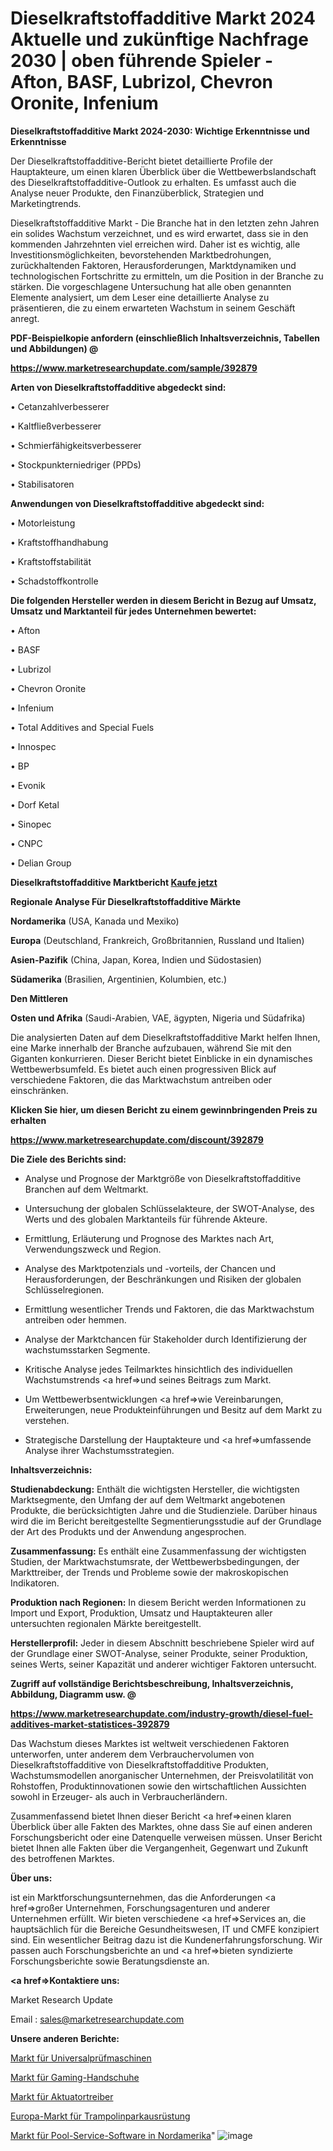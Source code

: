 # Dieselkraftstoffadditive Markt 2024 Aktuelle und zukünftige Nachfrage 2030 | oben führende Spieler - Afton, BASF, Lubrizol, Chevron Oronite, Infenium

<strong>Dieselkraftstoffadditive Markt 2024-2030: Wichtige Erkenntnisse und Erkenntnisse</strong>

Der Dieselkraftstoffadditive-Bericht bietet detaillierte Profile der Hauptakteure, um einen klaren Überblick über die Wettbewerbslandschaft des Dieselkraftstoffadditive-Outlook zu erhalten. Es umfasst auch die Analyse neuer Produkte, den Finanzüberblick, Strategien und Marketingtrends.

Dieselkraftstoffadditive Markt - Die Branche hat in den letzten zehn Jahren ein solides Wachstum verzeichnet, und es wird erwartet, dass sie in den kommenden Jahrzehnten viel erreichen wird. Daher ist es wichtig, alle Investitionsmöglichkeiten, bevorstehenden Marktbedrohungen, zurückhaltenden Faktoren, Herausforderungen, Marktdynamiken und technologischen Fortschritte zu ermitteln, um die Position in der Branche zu stärken. Die vorgeschlagene Untersuchung hat alle oben genannten Elemente analysiert, um dem Leser eine detaillierte Analyse zu präsentieren, die zu einem erwarteten Wachstum in seinem Geschäft anregt.



<strong><b>PDF-Beispielkopie anfordern (einschließlich Inhaltsverzeichnis, Tabellen und Abbildungen) @ </b></strong>

<strong><a href=https://www.marketresearchupdate.com/sample/392879>

<strong>https://www.marketresearchupdate.com/sample/392879</u></a></strong></strong>



<strong>Arten von Dieselkraftstoffadditive abgedeckt sind:</strong>

• Cetanzahlverbesserer

• Kaltfließverbesserer

• Schmierfähigkeitsverbesserer

• Stockpunkterniedriger (PPDs)

• Stabilisatoren



<strong>Anwendungen von Dieselkraftstoffadditive abgedeckt sind:</strong>

• Motorleistung

• Kraftstoffhandhabung

• Kraftstoffstabilität

• Schadstoffkontrolle



<strong>Die folgenden Hersteller werden in diesem Bericht in Bezug auf Umsatz, Umsatz und Marktanteil für jedes Unternehmen bewertet:</strong>

• Afton

• BASF

• Lubrizol

• Chevron Oronite

• Infenium

• Total Additives and Special Fuels

• Innospec

• BP

• Evonik

• Dorf Ketal

• Sinopec

• CNPC

• Delian Group



<strong>Dieselkraftstoffadditive Marktbericht <a href=https://www.marketresearchupdate.com/buynow/392879>Kaufe jetzt</a></strong>



<strong>Regionale Analyse Für Dieselkraftstoffadditive Märkte</strong>



<strong>Nordamerika</strong> (USA, Kanada und Mexiko)



<strong>Europa</strong> (Deutschland, Frankreich, Großbritannien, Russland und Italien)



<strong>Asien-Pazifik</strong> (China, Japan, Korea, Indien und Südostasien)



<strong>Südamerika</strong> (Brasilien, Argentinien, Kolumbien, etc.)



<strong>Den Mittleren</strong> 

<strong>Osten und Afrika</strong> (Saudi-Arabien, VAE, ägypten, Nigeria und Südafrika)

Die analysierten Daten auf dem Dieselkraftstoffadditive Markt helfen Ihnen, eine Marke innerhalb der Branche aufzubauen, während Sie mit den Giganten konkurrieren. Dieser Bericht bietet Einblicke in ein dynamisches Wettbewerbsumfeld. Es bietet auch einen progressiven Blick auf verschiedene Faktoren, die das Marktwachstum antreiben oder einschränken.



<strong>Klicken Sie hier, um diesen Bericht zu einem gewinnbringenden Preis zu erhalten
</strong>

<strong><a href=https://www.marketresearchupdate.com/discount/392879>https://www.marketresearchupdate.com/discount/392879</b></u></strong></a>



<strong>Die Ziele des Berichts sind:</strong>

- Analyse und Prognose der Marktgröße von Dieselkraftstoffadditive Branchen auf dem Weltmarkt.

- Untersuchung der globalen Schlüsselakteure, der SWOT-Analyse, des Werts und des globalen Marktanteils für führende Akteure.

- Ermittlung, Erläuterung und Prognose des Marktes nach Art, Verwendungszweck und Region.

- Analyse des Marktpotenzials und -vorteils, der Chancen und Herausforderungen, der Beschränkungen und Risiken der globalen Schlüsselregionen.

- Ermittlung wesentlicher Trends und Faktoren, die das Marktwachstum antreiben oder hemmen.

- Analyse der Marktchancen für Stakeholder durch Identifizierung der wachstumsstarken Segmente.

- Kritische Analyse jedes Teilmarktes hinsichtlich des individuellen Wachstumstrends <a href=>und</a> seines Beitrags zum Markt.

- Um Wettbewerbsentwicklungen <a href=>wie</a> Vereinbarungen, Erweiterungen, neue Produkteinführungen und Besitz auf dem Markt zu verstehen.

- Strategische Darstellung der Hauptakteure und <a href=>umfas</a>sende Analyse ihrer Wachstumsstrategien.



<strong>Inhaltsverzeichnis:</strong>



<strong>Studienabdeckung:</strong> Enthält die wichtigsten Hersteller, die wichtigsten Marktsegmente, den Umfang der auf dem Weltmarkt angebotenen Produkte, die berücksichtigten Jahre und die Studienziele. Darüber hinaus wird die im Bericht bereitgestellte Segmentierungsstudie auf der Grundlage der Art des Produkts und der Anwendung angesprochen.



<strong>Zusammenfassung:</strong> Es enthält eine Zusammenfassung der wichtigsten Studien, der Marktwachstumsrate, der Wettbewerbsbedingungen, der Markttreiber, der Trends und Probleme sowie der makroskopischen Indikatoren.



<strong>Produktion nach Regionen:</strong> In diesem Bericht werden Informationen zu Import und Export, Produktion, Umsatz und Hauptakteuren aller untersuchten regionalen Märkte bereitgestellt.



<strong>Herstellerprofil:</strong> Jeder in diesem Abschnitt beschriebene Spieler wird auf der Grundlage einer SWOT-Analyse, seiner Produkte, seiner Produktion, seines Werts, seiner Kapazität und anderer wichtiger Faktoren untersucht.



<strong><b>Zugriff auf vollständige Berichtsbeschreibung, Inhaltsverzeichnis, Abbildung, Diagramm usw. @ </b></strong>

<strong><a href=https://www.marketresearchupdate.com/industry-growth/diesel-fuel-additives-market-statistices-392879>https://www.marketresearchupdate.com/industry-growth/diesel-fuel-additives-market-statistices-392879</a></strong>

Das Wachstum dieses Marktes ist weltweit verschiedenen Faktoren unterworfen, unter anderem dem Verbrauchervolumen von Dieselkraftstoffadditive von Dieselkraftstoffadditive Produkten, Wachstumsmodellen anorganischer Unternehmen, der Preisvolatilität von Rohstoffen, Produktinnovationen sowie den wirtschaftlichen Aussichten sowohl in Erzeuger- als auch in Verbraucherländern.

Zusammenfassend bietet Ihnen dieser Bericht <a href=>einen</a> klaren Überblick über alle Fakten des Marktes, ohne dass Sie auf einen anderen Forschungsbericht oder eine Datenquelle verweisen müssen. Unser Bericht bietet Ihnen alle Fakten über die Vergangenheit, Gegenwart und Zukunft des betroffenen Marktes.



<strong>Über uns:</strong>

 ist ein Marktforschungsunternehmen, das die Anforderungen <a href=>großer</a> Unternehmen, Forschungsagenturen und anderer Unternehmen erfüllt. Wir bieten verschiedene <a href=>Services</a> an, die hauptsächlich für die Bereiche Gesundheitswesen, IT und CMFE konzipiert sind. Ein wesentlicher Beitrag dazu ist die Kundenerfahrungsforschung. Wir passen auch Forschungsberichte an und <a href=>bieten</a> syndizierte Forschungsberichte sowie Beratungsdienste an.



<strong><a href=>Kontaktiere uns:</a></strong>

Market Research Update

Email : sales@marketresearchupdate.com



<strong>Unsere anderen Berichte:</strong>

<a href=https://www.linkedin.com/pulse/universal-testing-machine-market-insights-2023>Markt für Universalprüfmaschinen</a>

<a href=https://www.linkedin.com/pulse/gaming-gloves-market-outlooks-2023-size-players>Markt für Gaming-Handschuhe</a>

<a href=https://www.linkedin.com/pulse/actuator-drivers-market-size-trends-consumption>Markt für Aktuatortreiber</a>

<a href=https://www.linkedin.com/pulse/europe-trampoline-park-equipment-market-2030-see-huge>Europa-Markt für Trampolinparkausrüstung</a>

<a href=https://www.linkedin.com/pulse/north-america-pool-service-software-market-2023-iwaaf/>Markt für Pool-Service-Software in Nordamerika</a>"
![image](https://github.com/Gayatrikarjule/Market-Analysis-360/assets/97346546/1887c704-7d6e-4ae7-9174-f1fb178c86db)
